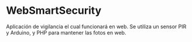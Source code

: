 # WebSmartSecurity
Aplicación de vigilancia el cual funcionará en web. Se utiliza un sensor PIR y Arduino, y PHP para mantener las fotos en web.

